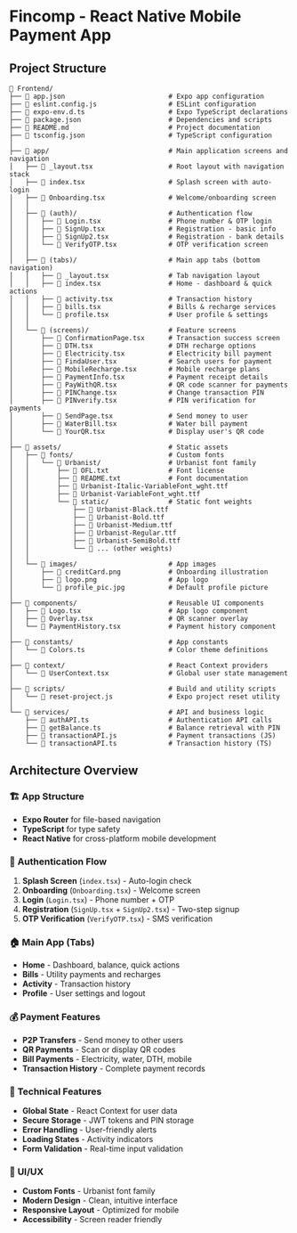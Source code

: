 # Fincomp - React Native Mobile Payment App
## Project Structure

```
📁 Frontend/
├── 📄 app.json                          # Expo app configuration
├── 📄 eslint.config.js                  # ESLint configuration
├── 📄 expo-env.d.ts                     # Expo TypeScript declarations
├── 📄 package.json                      # Dependencies and scripts
├── 📄 README.md                         # Project documentation
├── 📄 tsconfig.json                     # TypeScript configuration
│
├── 📁 app/                              # Main application screens and navigation
│   ├── 📄 _layout.tsx                   # Root layout with navigation stack
│   ├── 📄 index.tsx                     # Splash screen with auto-login
│   ├── 📄 Onboarding.tsx                # Welcome/onboarding screen
│   │
│   ├── 📁 (auth)/                       # Authentication flow
│   │   ├── 📄 Login.tsx                 # Phone number & OTP login
│   │   ├── 📄 SignUp.tsx                # Registration - basic info
│   │   ├── 📄 SignUp2.tsx               # Registration - bank details
│   │   └── 📄 VerifyOTP.tsx             # OTP verification screen
│   │
│   ├── 📁 (tabs)/                       # Main app tabs (bottom navigation)
│   │   ├── 📄 _layout.tsx               # Tab navigation layout
│   │   ├── 📄 index.tsx                 # Home - dashboard & quick actions
│   │   ├── 📄 activity.tsx              # Transaction history
│   │   ├── 📄 bills.tsx                 # Bills & recharge services
│   │   └── 📄 profile.tsx               # User profile & settings
│   │
│   └── 📁 (screens)/                    # Feature screens
│       ├── 📄 ConfirmationPage.tsx      # Transaction success screen
│       ├── 📄 DTH.tsx                   # DTH recharge options
│       ├── 📄 Electricity.tsx           # Electricity bill payment
│       ├── 📄 FindaUser.tsx             # Search users for payment
│       ├── 📄 MobileRecharge.tsx        # Mobile recharge plans
│       ├── 📄 PaymentInfo.tsx           # Payment receipt details
│       ├── 📄 PayWithQR.tsx             # QR code scanner for payments
│       ├── 📄 PINChange.tsx             # Change transaction PIN
│       ├── 📄 PINverify.tsx             # PIN verification for payments
│       ├── 📄 SendPage.tsx              # Send money to user
│       ├── 📄 WaterBill.tsx             # Water bill payment
│       └── 📄 YourQR.tsx                # Display user's QR code
│
├── 📁 assets/                           # Static assets
│   ├── 📁 fonts/                        # Custom fonts
│   │   └── 📁 Urbanist/                 # Urbanist font family
│   │       ├── 📄 OFL.txt               # Font license
│   │       ├── 📄 README.txt            # Font documentation
│   │       ├── 📄 Urbanist-Italic-VariableFont_wght.ttf
│   │       ├── 📄 Urbanist-VariableFont_wght.ttf
│   │       └── 📁 static/               # Static font weights
│   │           ├── 📄 Urbanist-Black.ttf
│   │           ├── 📄 Urbanist-Bold.ttf
│   │           ├── 📄 Urbanist-Medium.ttf
│   │           ├── 📄 Urbanist-Regular.ttf
│   │           ├── 📄 Urbanist-SemiBold.ttf
│   │           └── 📄 ... (other weights)
│   │
│   └── 📁 images/                       # App images
│       ├── 📄 creditCard.png            # Onboarding illustration
│       ├── 📄 logo.png                  # App logo
│       └── 📄 profile_pic.jpg           # Default profile picture
│
├── 📁 components/                       # Reusable UI components
│   ├── 📄 Logo.tsx                      # App logo component
│   ├── 📄 Overlay.tsx                   # QR scanner overlay
│   └── 📄 PaymentHistory.tsx            # Payment history component
│
├── 📁 constants/                        # App constants
│   └── 📄 Colors.ts                     # Color theme definitions
│
├── 📁 context/                          # React Context providers
│   └── 📄 UserContext.tsx               # Global user state management
│
├── 📁 scripts/                          # Build and utility scripts
│   └── 📄 reset-project.js              # Expo project reset utility
│
└── 📁 services/                         # API and business logic
    ├── 📄 authAPI.ts                    # Authentication API calls
    ├── 📄 getBalance.ts                 # Balance retrieval with PIN
    ├── 📄 transactionAPI.js             # Payment transactions (JS)
    └── 📄 transactionAPI.ts             # Transaction history (TS)
```

## Architecture Overview

### 🏗️ **App Structure**
- **Expo Router** for file-based navigation
- **TypeScript** for type safety
- **React Native** for cross-platform mobile development

### 🔐 **Authentication Flow**
1. **Splash Screen** (`index.tsx`) - Auto-login check
2. **Onboarding** (`Onboarding.tsx`) - Welcome screen
3. **Login** (`Login.tsx`) - Phone number + OTP
4. **Registration** (`SignUp.tsx` + `SignUp2.tsx`) - Two-step signup
5. **OTP Verification** (`VerifyOTP.tsx`) - SMS verification

### 🏠 **Main App (Tabs)**
- **Home** - Dashboard, balance, quick actions
- **Bills** - Utility payments and recharges
- **Activity** - Transaction history
- **Profile** - User settings and logout

### 💰 **Payment Features**
- **P2P Transfers** - Send money to other users
- **QR Payments** - Scan or display QR codes
- **Bill Payments** - Electricity, water, DTH, mobile
- **Transaction History** - Complete payment records

### 🔧 **Technical Features**
- **Global State** - React Context for user data
- **Secure Storage** - JWT tokens and PIN storage
- **Error Handling** - User-friendly alerts
- **Loading States** - Activity indicators
- **Form Validation** - Real-time input validation

### 🎨 **UI/UX**
- **Custom Fonts** - Urbanist font family
- **Modern Design** - Clean, intuitive interface
- **Responsive Layout** - Optimized for mobile
- **Accessibility** - Screen reader friendly

